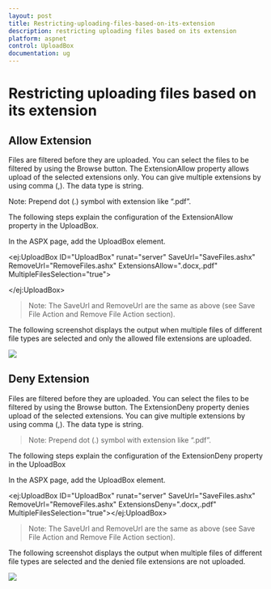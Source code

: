 ```yaml
---
layout: post
title: Restricting-uploading-files-based-on-its-extension
description: restricting uploading files based on its extension
platform: aspnet
control: UploadBox
documentation: ug
---
```


# Restricting uploading files based on its extension

## Allow Extension

Files are filtered before they are uploaded. You can select the files to be filtered by using the Browse button. The ExtensionAllow property allows upload of the selected extensions only. You can give multiple extensions by using comma (,).  The data type is string.

Note: Prepend dot (.) symbol with extension like “.pdf”.



The following steps explain the configuration of the ExtensionAllow property in the UploadBox. 

In the ASPX page, add the UploadBox element.





<ej:UploadBox ID="UploadBox" runat="server" SaveUrl="SaveFiles.ashx" RemoveUrl="RemoveFiles.ashx" ExtensionsAllow=".docx,.pdf" MultipleFilesSelection="true"> 

</ej:UploadBox>



> Note: The SaveUrl and RemoveUrl are the same as above (see Save File Action and Remove File Action section).

 The following screenshot displays the output when multiple files of different file types are selected and only the allowed file extensions are uploaded.

![](Restricting-uploading-files-based-on-its-extension_images/Restricting-uploading-files-based-on-its-extension_img1.png)



## Deny Extension

Files are filtered before they are uploaded. You can select the files to be filtered by using the Browse button. The ExtensionDeny property denies upload of the selected extensions. You can give multiple extensions by using comma (,).  The data type is string.

> Note: Prepend dot (.) symbol with extension like “.pdf”.



The following steps explain the configuration of the ExtensionDeny property in the UploadBox

In the ASPX page, add the UploadBox element.



<ej:UploadBox ID="UploadBox" runat="server" SaveUrl="SaveFiles.ashx" RemoveUrl="RemoveFiles.ashx" ExtensionsDeny=".docx,.pdf" MultipleFilesSelection="true"></ej:UploadBox>



> Note: The SaveUrl and RemoveUrl are the same as above (see Save File Action and Remove File Action section).

The following screenshot displays the output when multiple files of different file types are selected and the denied file extensions are not uploaded.

![](Restricting-uploading-files-based-on-its-extension_images/Restricting-uploading-files-based-on-its-extension_img2.png)



